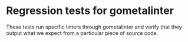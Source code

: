 # Regression tests for gometalinter

These tests run specific linters through gometalinter and verify that they
output what we expect from a particular piece of source code.
